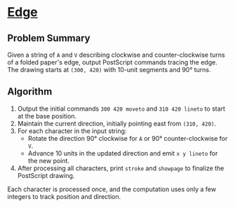 # [Edge](https://www.spoj.com/problems/EDGE)

## Problem Summary
Given a string of `A` and `V` describing clockwise and counter-clockwise turns of a folded paper's edge, output PostScript commands tracing the edge. The drawing starts at `(300, 420)` with 10-unit segments and 90° turns.

## Algorithm
1. Output the initial commands `300 420 moveto` and `310 420 lineto` to start at the base position.
2. Maintain the current direction, initially pointing east from `(310, 420)`.
3. For each character in the input string:
   - Rotate the direction 90° clockwise for `A` or 90° counter-clockwise for `V`.
   - Advance 10 units in the updated direction and emit `x y lineto` for the new point.
4. After processing all characters, print `stroke` and `showpage` to finalize the PostScript drawing.

Each character is processed once, and the computation uses only a few integers to track position and direction.
